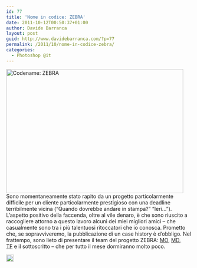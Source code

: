 ```yaml
---
id: 77
title: 'Nome in codice: ZEBRA'
date: 2011-10-12T00:50:37+01:00
author: Davide Barranca
layout: post
guid: http://www.davidebarranca.com/?p=77
permalink: /2011/10/nome-in-codice-zebra/
categories:
  - Photoshop @it
---
```

<div class="pf-content">
  <p>
    <img class="alignleft size-full wp-image-75" title="zebra" src="http://localhost:8888/wp-content/uploads/2011/10/zebra.jpg" alt="Codename: ZEBRA" width="480" height="337" />Sono momentaneamente stato rapito da un progetto particolarmente difficile per un cliente particolarmente prestigioso con una deadline terribilmente vicina (&#8220;Quando dovrebbe andare in stampa?&#8221; &#8220;Ieri&#8230;&#8221;). L&#8217;aspetto positivo della faccenda, oltre al vile denaro, è che sono riuscito a raccogliere attorno a questo lavoro alcuni dei miei migliori amici &#8211; che casualmente sono tra i più talentuosi ritoccatori che io conosca. Prometto che, se sopravviveremo, la pubblicazione di un case history è d&#8217;obbligo. Nel frattempo, sono lieto di presentare il team del progetto ZEBRA: <a title="Marco Olivotto" href="www.marcoolivotto.com" target="_blank">MO</a>, <a title="Marco Diodato, aka Master Disaster" href="http://www.marcodiodato.com" target="_blank">MD</a>, <a title="Tiziano Fruet" href="http://www.cygnusdesign.eu/" target="_blank">TF</a> e il sottoscritto &#8211; che per tutto il mese dormiranno molto poco.
  </p>
</div>

<!-- Share-Widget Button BEGIN --><a href="javascript:void(0);" myshare\_id="mys\_shareit" myshare\_url="http://localhost:8888/2011/10/nome-in-codice-zebra/" myshare\_title="Nome in codice: ZEBRA" rel="nofollow" onclick=" return false;" style="text-decoration:none; color:#000000; font-size:11px; line-height:20px;"> 

<img src="http://localhost:8888/wp-content/plugins/share-widget/img/share-button-white-small.png" height="20" alt="Share" style="border:0" /> </a> <!-- Share-Widget Button END -->